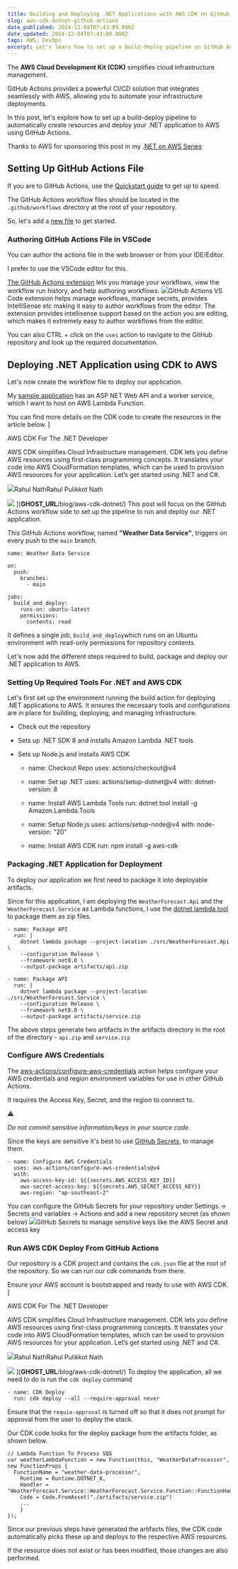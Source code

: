 ```yaml
---
title: Building and Deploying .NET Applications with AWS CDK on GitHub Actions
slug: aws-cdk-dotnet-github-actions
date_published: 2024-12-04T07:43:09.000Z
date_updated: 2024-12-04T07:43:09.000Z
tags: AWS, DevOps
excerpt: Let's learn how to set up a build-deploy pipeline on GitHub Actions to automate infrastructure management and deploy resources on AWS for our .NET application.
---
```


The **AWS Cloud Development Kit (CDK)** simplifies cloud infrastructure management.

GitHub Actions provides a powerful CI/CD solution that integrates seamlessly with AWS, allowing you to automate your infrastructure deployments.

In this post, let's explore how to set up a build-deploy pipeline to automatically create resources and deploy your .NET application to AWS using GitHub Actions.

Thanks to AWS for sponsoring this post in my .[NET on AWS Series](__GHOST_URL__/blog/tag/aws/)

## Setting Up GitHub Actions File

If you are to GitHub Actions, use the [Quickstart guide](https://docs.github.com/en/actions/writing-workflows/quickstart) to get up to speed.

The GitHub Actions workflow files should be located in the `.github/workflows` directory at the root of your repository.

So, let's add a [new file](https://github.com/rahulpnath/aws-cdk-github-actions/tree/main/.github/workflows) to get started.

### Authoring GitHub Actions File in VSCode

You can author the actions file in the web browser or from your IDE/Editor.

I prefer to use the VSCode editor for this.

[The GitHub Actions extension](https://marketplace.visualstudio.com/items?itemName=GitHub.vscode-github-actions) lets you manage your workflows, view the workflow run history, and help authoring workflows.
![](__GHOST_URL__/content/images/2024/12/image-1.png)GitHub Actions VS Code extension helps manage workflows, manage secrets, provides IntelliSense etc making it easy to author workflows from the editor.
The extension provides intellisense support based on the action you are editing, which makes it extremely easy to author workflows from the editor.

You can also CTRL + click on the `uses` action to navigate to the GitHub repository and look up the required documentation.

## Deploying .NET Application using CDK to AWS

Let's now create the workflow file to deploy our application. 

My [sample application](https://github.com/rahulpnath/aws-cdk-github-actions/tree/main/src) has an ASP NET Web API and a worker service, which I want to host on AWS Lambda Function.

You can find more details on the CDK code to create the resources in the article below.
[

AWS CDK For The .NET Developer

AWS CDK simplifies Cloud Infrastructure management. CDK lets you define AWS resources using first-class programming concepts. It translates your code into AWS CloudFormation templates, which can be used to provision AWS resources for your application. Let’s get started using .NET and C#.

![](__GHOST_URL__/content/images/icon/logo-512x512-13.png)Rahul NathRahul Pulikkot Nath

![](__GHOST_URL__/content/images/thumbnail/AWS-CDK-2.png)
](__GHOST_URL__/blog/aws-cdk-dotnet/)
This post will focus on the GitHub Actions workflow side to set up the pipeline to run and deploy our .NET application.

This GitHub Actions workflow, named **"Weather Data Service"**, triggers on every push to the `main` branch. 

    name: Weather Data Service
    
    on:
      push:
        branches:
          - main
    
    jobs:
      build_and_deploy:
        runs-on: ubuntu-latest
        permissions:
          contents: read

It defines a single job, `build_and_deploy`which runs on an Ubuntu environment with read-only permissions for repository contents.

Let's now add the different steps required to build, package and deploy our .NET application to AWS.

### Setting Up Required Tools For .NET and AWS CDK

Let's first set up the environment running the build action for deploying .NET applications to AWS. It ensures the necessary tools and configurations are in place for building, deploying, and managing infrastructure.

- Check out the repository
- Sets up .NET SDK 8 and installs Amazon Lambda .NET tools
- Sets up Node.js and installs AWS CDK

    - name: Checkout Repo
      uses: actions/checkout@v4
    
    - name: Set up .NET
      uses: actions/setup-dotnet@v4
      with:
        dotnet-version: 8
    
    - name: Install AWS Lambda Tools
      run: dotnet tool install -g Amazon.Lambda.Tools
    
    - name: Setup Node.js
      uses: actions/setup-node@v4
      with:
        node-version: "20"
    
    - name: Install AWS CDK
      run: npm install -g aws-cdk
    

### Packaging .NET Application for Deployment

To deploy our application we first need to package it into deployable artifacts. 

Since for this application, I am deploying the `WeatherForecast.Api` and the `WeatherForecast.Service` as Lambda functions, I use the [dotnet lambda tool](https://docs.aws.amazon.com/lambda/latest/dg/csharp-package-cli.html) to package them as zip files.

    - name: Package API
      run: |
        dotnet lambda package --project-location ./src/WeatherForecast.Api \
        --configuration Release \
        --framework net8.0 \
        --output-package artifacts/api.zip
    
    - name: Package API
      run: |
        dotnet lambda package --project-location ./src/WeatherForecast.Service \
        --configuration Release \
        --framework net8.0 \
        --output-package artifacts/service.zip
    

The above steps generate two artifacts in the artifacts directory in the root of the directory - `api.zip` and `service.zip`

### Configure AWS Credentials

The [aws-actions/configure-aws-credentials](https://github.com/aws-actions/configure-aws-credentials) action helps configure your AWS credentials and region environment variables for use in other GitHub Actions.

It requires the Access Key, Secret, and the region to connect to.

⚠️

*Do not commit sensitive information/keys in your source code.*

Since the keys are sensitive it's best to use [GitHub Secrets](https://docs.github.com/en/actions/security-for-github-actions/security-guides/using-secrets-in-github-actions), to manage them.

    - name: Configure AWS Credentials
      uses: aws-actions/configure-aws-credentials@v4
      with:
        aws-access-key-id: ${{secrets.AWS_ACCESS_KEY_ID}}
        aws-secret-access-key: ${{secrets.AWS_SECRET_ACCESS_KEY}}
        aws-region: "ap-southeast-2"
    

You can configure the GitHub Secrets for your repository under Settings → Secrets and variables → Actions and add a new repository secret (as shown below)
![](__GHOST_URL__/content/images/2024/12/image.png)GitHub Secrets to manage sensitive keys like the AWS Secret and access key
### Run AWS CDK Deploy From GitHub Actions

Our repository is a CDK project and contains the `cdk.json` file at the root of the repository. So we can run our cdk commands from there.

Ensure your AWS account is bootstrapped and ready to use with AWS CDK.
[

AWS CDK For The .NET Developer

AWS CDK simplifies Cloud Infrastructure management. CDK lets you define AWS resources using first-class programming concepts. It translates your code into AWS CloudFormation templates, which can be used to provision AWS resources for your application. Let’s get started using .NET and C#.

![](__GHOST_URL__/content/images/icon/logo-512x512-12.png)Rahul NathRahul Pulikkot Nath

![](__GHOST_URL__/content/images/thumbnail/AWS-CDK-1.png)
](__GHOST_URL__/blog/aws-cdk-dotnet/)
To deploy the application, all we need to do is run the `cdk deploy` command

    - name: CDK Deploy
      run: cdk deploy --all --require-approval never
    

Ensure that the `requie-approval` is turned off so that it does not prompt for approval from the user to deploy the stack.

Our CDK code looks for the deploy package from the artifacts folder, as shown below.

    // Lambda Function To Process SQS
    var weatherLambdaFunction = new Function(this, "WeatherDataProcessor", new FunctionProps {
      FunctionName = "weather-data-processor",
        Runtime = Runtime.DOTNET_8,
        Handler = "WeatherForecast.Service::WeatherForecast.Service.Function::FunctionHandler",
        Code = Code.FromAsset("./artifacts/service.zip")
        ...
        }
    });

Since our previous steps have generated the artifacts files, the CDK code automatically picks these up and deploys to the respective AWS resources. 

If the resource does not exist or has been modified, those changes are also performed.
